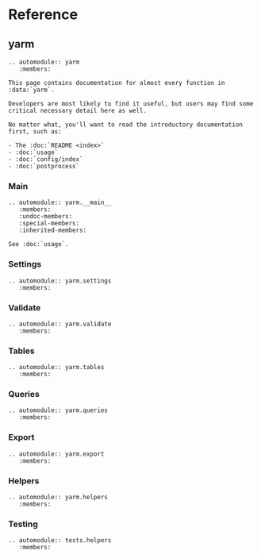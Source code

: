 # Reference

## yarm

```{eval-rst}
.. automodule:: yarm
   :members:

This page contains documentation for almost every function in :data:`yarm`.

Developers are most likely to find it useful, but users may find some critical necessary detail here as well.

No matter what, you'll want to read the introductory documentation first, such as:

- The :doc:`README <index>`
- :doc:`usage`
- :doc:`config/index`
- :doc:`postprocess`
```

### Main

```{eval-rst}
.. automodule:: yarm.__main__
   :members:
   :undoc-members:
   :special-members:
   :inherited-members:

See :doc:`usage`.
```

### Settings

```{eval-rst}
.. automodule:: yarm.settings
   :members:
```

### Validate

```{eval-rst}
.. automodule:: yarm.validate
   :members:
```

### Tables

```{eval-rst}
.. automodule:: yarm.tables
   :members:
```

### Queries

```{eval-rst}
.. automodule:: yarm.queries
   :members:
```

### Export

```{eval-rst}
.. automodule:: yarm.export
   :members:
```

### Helpers

```{eval-rst}
.. automodule:: yarm.helpers
   :members:
```

### Testing

```{eval-rst}
.. automodule:: tests.helpers
   :members:
```
